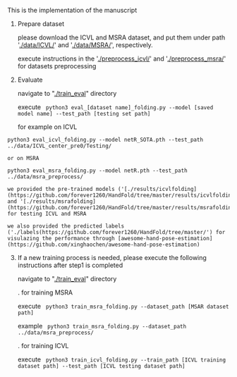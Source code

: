 
This is the implementation of the manuscript

1. Prepare dataset 

    please download the ICVL and MSRA dataset, and put them under path '[./data/ICVL/](https://github.com/forever1260/HandFold/tree/master/data/ICVL)' and '[./data/MSRA/](https://github.com/forever1260/HandFold/tree/master/data/MSRA)', respectively.

    execute instructions in the '[./preprocess_icvl/](https://github.com/forever1260/HandFold/tree/master/preprocess_icvl)' and '[./preprocess_msra/](https://github.com/forever1260/HandFold/tree/master/preprocess_msra)' for datasets preprocessing 

2. Evaluate

    navigate to "[./train_eval](https://github.com/forever1260/HandFold/tree/master/train_eval)" directory

    execute ``` python3 eval_[dataset name]_folding.py --model [saved model name] --test_path [testing set path]```

    for example on ICVL
    
```python3 eval_icvl_folding.py --model netR_SOTA.pth --test_path ../data/ICVL_center_pre0/Testing/```

    or on MSRA
    
```python3 eval_msra_folding.py --model netR.pth --test_path ../data/msra_preprocess/```

    we provided the pre-trained models ('[./results/icvlfolding](https://github.com/forever1260/HandFold/tree/master/results/icvlfolding)/netR_SOTA.pth' and '[./results/msrafolding](https://github.com/forever1260/HandFold/tree/master/results/msrafolding])/P0/netR.pth') for testing ICVL and MSRA

    we also provided the predicted labels ('./labels(https://github.com/forever1260/HandFold/tree/master/') for visulazing the performance through [awesome-hand-pose-estimation](https://github.com/xinghaochen/awesome-hand-pose-estimation)  

3. If a new training process is needed, please execute the following instructions after step1 is completed

   navigate to "[./train_eval](https://github.com/forever1260/HandFold/tree/master/train_eval)" directory

   . for training MSRA
   
    execute ``` python3 train_msra_folding.py --dataset_path [MSAR dataset path]```
    
    example ``` python3 train_msra_folding.py --dataset_path ../data/msra_preprocess/```


   . for training ICVL
   
   execute ``` python3 train_icvl_folding.py --train_path [ICVL training dataset path] --test_path [ICVL testing dataset path]```
